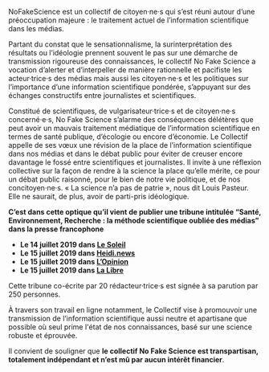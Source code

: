 NoFakeScience est un collectif de citoyen·ne·s qui s’est réuni autour d’une préoccupation majeure : le traitement actuel de l’information scientifique dans les médias.

Partant du constat que le sensationnalisme, la surinterprétation des résultats ou l’idéologie prennent souvent le pas sur une démarche de transmission rigoureuse des connaissances, le collectif No Fake Science a vocation d’alerter et d’interpeller de manière rationnelle et pacifiste les acteur·trice·s des médias mais aussi les citoyen·ne·s et les politiques sur l’importance d’une information scientifique pondérée, s’appuyant sur des échanges constructifs entre journalistes et scientifiques.

Constitué de scientifiques, de vulgarisateur·trice·s et de citoyen·ne·s concerné·e·s, No Fake Science s’alarme des conséquences délétères que peut avoir un mauvais traitement médiatique de l’information scientifique en termes de santé publique, d’écologie ou encore d’économie.
Le Collectif appelle de ses vœux une révision de la place de l’information scientifique dans nos médias et dans le débat public pour éviter de creuser encore davantage le fossé entre scientifiques et journalistes.
Il invite à une réflexion collective sur la façon de rendre à la science la place qu’elle mérite, ce pour un débat public raisonné, pour le bien de notre vie politique, et de nos concitoyen·ne·s. « La science n’a pas de patrie », nous dit Louis Pasteur. Elle ne saurait, de plus, avoir de parti-pris idéologique.

**C’est dans cette optique qu’il vient de publier une tribune intitulée “Santé, Environnement, Recherche : la méthode scientifique oubliée des médias” dans la presse francophone**

- **Le 14 juillet 2019 dans [Le Soleil](https://www.lesoleil.com/actualite/science/la-methode-scientifique-oubliee-dans-les-medias-b2ffb3daae4555df5a140e0252b067ef)**
- **Le 15 juillet 2019 dans [Heidi.news](https://www.heidi.news/articles/sante-environnement-recherche-la-methode-scientifique-oubliee-des-medias)**
- **Le 15 juillet 2019 dans [L’Opinion](https://www.lopinion.fr/edition/politique/science-ne-saurait-avoir-parti-pris-l-appel-250-scientifiques-aux-192812)**
- **Le 15 juillet 2019 dans [La Libre](https://www.lalibre.be/debats/opinions/pour-lutter-contre-les-fake-news-les-scientifiques-ne-doivent-pas-devenir-les-ennemis-des-journalistes-5d287ca2f20d5a58a827f72f)**

Cette tribune co-écrite par 20 rédacteur·trice·s est signée à sa parution par 250 personnes.

À travers son travail en ligne notamment, le Collectif vise à promouvoir une transmission de l’information scientifique aussi neutre et apartisane que possible où seul prime l'état de nos connaissances, basé sur une science robuste et éprouvée.

Il convient de souligner que **le collectif No Fake Science est transpartisan, totalement indépendant et n’est mû par aucun intérêt financier**.
